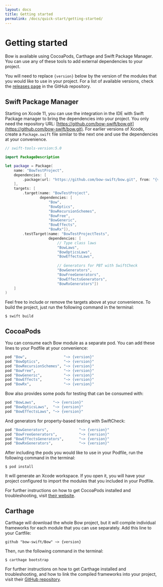 ```yaml
---
layout: docs
title: Getting started
permalink: /docs/quick-start/getting-started/
---
```


# Getting started

 Bow is available using CocoaPods, Carthage and Swift Package Manager. You can use any of these tools to add external dependencies to your project.

 You will need to replace `{version}` below by the version of the modules that you would like to use in your project. For a list of available versions, check the [releases page](https://github.com/bow-swift/bow/releases) in the GitHub repository.

## Swift Package Manager

  Starting on Xcode 11, you can use the integration in the IDE with Swift Package manager to bring the dependencies into your project. You only need the repository URL: [https://github.com/bow-swift/bow.git](https://github.com/bow-swift/bow.git). For earlier versions of Xcode, create a `Package.swift` file similar to the next one and use the dependencies at your convenience.

 ```swift
 // swift-tools-version:5.0

 import PackageDescription

 let package = Package(
     name: "BowTestProject",
     dependencies: [
         .package(url: "https://github.com/bow-swift/bow.git", from: "{version}")
     ],
     targets: [
         .target(name: "BowTestProject",
                 dependencies: [
                     "Bow",
                     "BowOptics",
                     "BowRecursionSchemes",
                     "BowFree",
                     "BowGeneric",
                     "BowEffects",
                     "BowRx"]),
         .testTarget(name: "BowTestProjectTests",
                     dependencies: [
                         // Type class laws
                         "BowLaws",
                         "BowOpticsLaws",
                         "BowEffectsLaws",
  
                         // Generators for PBT with SwiftCheck
                         "BowGenerators",
                         "BowFreeGenerators",
                         "BowEffectsGenerators",
                         "BowRxGenerators"])
     ]
 )
 ```

  Feel free to include or remove the targets above at your convenience. To build the project, just run the following command in the terminal:

  ```
  $ swift build
  ```
 
## CocoaPods

 You can consume each Bow module as a separate pod. You can add these lines to your Podfile at your convenience:

 ```ruby
 pod "Bow",                 "~> {version}"
 pod "BowOptics",           "~> {version}"
 pod "BowRecursionSchemes", "~> {version}"
 pod "BowFree",             "~> {version}"
 pod "BowGeneric",          "~> {version}"
 pod "BowEffects",          "~> {version}"
 pod "BowRx",               "~> {version}"
 ```

 Bow also provides some pods for testing that can be consumed with:

 ```ruby
 pod "BowLaws",        "~> {version}"
 pod "BowOpticsLaws",  "~> {version}"
 pod "BowEffectsLaws", "~> {version}"
 ```

 And generators for property-based testing with SwiftCheck:
 
 ```ruby
 pod "BowGenerators",              "~> {version}"
 pod "BowFreeGenerators",          "~> {version}"
 pod "BowEffectsGenerators",       "~> {version}"
 pod "BowRxGenerators",            "~> {version}"
 ```

 After including the pods you would like to use in your Podfile, run the following command in the terminal:

```
$ pod install
```

It will generate an Xcode workspace. If you open it, you will have your project configured to import the modules that you included in your Podfile.

For further instructions on how to get CocoaPods installed and troubleshooting, visit [their website](https://cocoapods.org/).

## Carthage

 Carthage will download the whole Bow project, but it will compile individual frameworks for each module that you can use separately. Add this line to your Cartfile:

 ```
 github "bow-swift/Bow" ~> {version}
 ```

 Then, run the following command in the terminal:

```
$ carthage bootstrap
```

 For further instructions on how to get Carthage installed and troubleshooting, and how to link the compiled frameworks into your project, visit their [GitHub repository](https://github.com/Carthage/Carthage).
